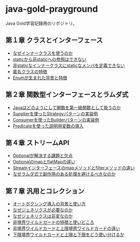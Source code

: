 ﻿# java-gold-prayground

Java Gold学習記録用のリポジトリ。

## 第１章 クラスとインターフェース
- [なぜインナークラスを使うのか](src/main/java/javaGold/second/chapter1/q2/README.md)
- [staticから非staticへの参照はできない](src/main/java/javaGold/second/chapter1/q4/README.md)
- [非staticなインナークラスにstaticなメンバを定義できない](src/main/java/javaGold/second/chapter1/q5/README.md)
- [匿名クラスの特徴](src/main/java/javaGold/second/chapter1/q8/README.md)
- [Enumが生まれた背景と特徴](src/main/java/javaGold/second/chapter1/q15/README.md)

## 第２章 関数型インターフェースとラムダ式
- [Javaはどのようにして関数を第一級関数として扱うのか](src/main/java/javaGold/second/chapter4/q21/README.md)
- [Supplierを使ったStrategyパターンの実装例](src/main/java/javaGold/second/chapter2/q2/README.md)
- [Consumerを使ったBuilderパターンの実装例](src/main/java/javaGold/second/chapter2/q4/README.md)
- [Predicateを使った説明用変数の導入](src/main/java/javaGold/second/chapter2/q7/README.md)

## 第４章 ストリームAPI
- [Optionalが解決する課題と欠点](src/main/java/javaGold/second/chapter4/q1/README.md)
- [OptionalのmapとflatMapの違い](src/main/java/javaGold/second/chapter4/q8/README.md)
- [Streamインターフェースのmapメソッドとfilterメソッドの違い](src/main/java/javaGold/second/chapter4/q14/README.md)
- [なぜラムダ式で副作用のある処理を避けるべきなのか](src/main/java/javaGold/second/chapter4/q22/README.md)


## 第７章 汎用とコレクション
- [オートボクシング導入の背景と使い方](src/main/java/javaGold/second/chapter7/q1/README.md)
- [なぜジェネリクスが必要なのか](src/main/java/javaGold/second/chapter7/q2/README.md)
- [なぜジェネリクスは非変なのか](src/main/java/javaGold/second/chapter7/q4/README.md)
- [非境界ワイルドカードの特徴と使いどころ](src/main/java/javaGold/second/chapter7/q6/README.md)
- [非境界ワイルドカードと上限境界ワイルドカードの違い](src/main/java/javaGold/second/chapter7/q8/README.md)
- [下限境界ワイルドカードと上限と下限をどう使い分けるか](src/main/java/javaGold/second/chapter7/q9/README.md)
